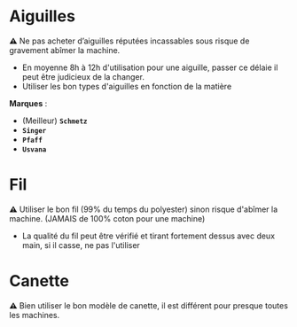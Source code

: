 # Aiguilles

**⚠️** Ne pas acheter d’aiguilles  réputées incassables sous risque de gravement abîmer la machine.

-  En moyenne 8h à 12h d'utilisation pour une aiguille, passer ce délaie il peut être judicieux de la changer.
- Utiliser les bon types d'aiguilles en fonction de la matière

**Marques** :
- (Meilleur)  **`Schmetz`**
- **`Singer`**
- **`Pfaff`**
- **`Usvana`**

# Fil

**⚠️** Utiliser le bon fil (99% du temps du polyester) sinon risque d'abîmer la machine. (JAMAIS de 100% coton pour une machine)

- La qualité du fil peut être vérifié et tirant fortement dessus avec deux main, si il casse, ne pas l'utiliser

# Canette

**⚠️** Bien utiliser le bon modèle de canette, il est différent pour presque toutes les machines.

